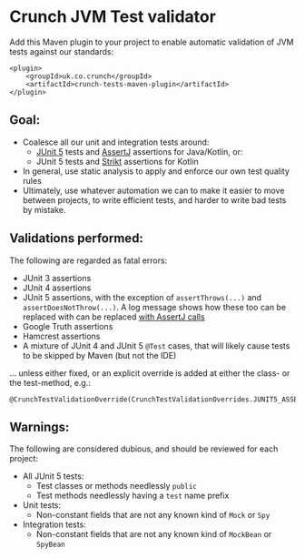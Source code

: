 # Crunch JVM Test validator

Add this Maven plugin to your project to enable automatic validation of JVM tests against our standards:

    <plugin>
        <groupId>uk.co.crunch</groupId>
        <artifactId>crunch-tests-maven-plugin</artifactId>
    </plugin>


## Goal:

* Coalesce all our unit and integration tests around:
     * [JUnit 5](https://junit.org/junit5/) tests and [AssertJ](https://github.com/joel-costigliola/assertj-core) assertions for Java/Kotlin, or:
     * JUnit 5 tests and [Strikt](https://strikt.io/) assertions for Kotlin
* In general, use static analysis to apply and enforce our own test quality rules
* Ultimately, use whatever automation we can to make it easier to move between projects, to write efficient tests, and harder to write bad tests by mistake.

## Validations performed:

The following are regarded as fatal errors:

* JUnit 3 assertions
* JUnit 4 assertions
* JUnit 5 assertions, with the exception of `assertThrows(...)` and `assertDoesNotThrow(...)`. A log message shows how these too can be replaced with can be replaced [with AssertJ calls](https://www.baeldung.com/assertj-exception-assertion)
* Google Truth assertions
* Hamcrest assertions
* A mixture of JUnit 4 and JUnit 5 `@Test` cases, that will likely cause tests to be skipped by Maven (but not the IDE)

... unless either fixed, or an explicit override is added at either the class- or the test-method, e.g.:

    @CrunchTestValidationOverride(CrunchTestValidationOverrides.JUNIT5_ASSERTIONS)

## Warnings:

The following are considered dubious, and should be reviewed for each project:

* All JUnit 5 tests:
    * Test classes or methods needlessly `public`
    * Test methods needlessly having a `test` name prefix
* Unit tests:
    * Non-constant fields that are not any known kind of `Mock` or `Spy`
* Integration tests:
    * Non-constant fields that are not any known kind of `MockBean` or `SpyBean`

